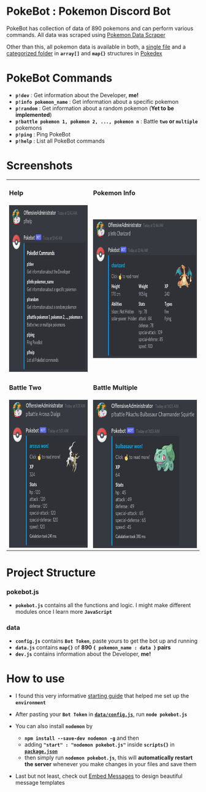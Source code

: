 # PokeBot : Pokemon Discord Bot
PokeBot has collection of data of 890 pokemons and can perform various commands. All data was scraped using [Pokemon Data Scraper](https://github.com/DetainedDeveloper/Pokemon-Data-Scraper)

Other than this, all pokemon data is available in both, a [single file](https://github.com/DetainedDeveloper/Pokedex/tree/main/pokedex_raw) and a [categorized folder](https://github.com/DetainedDeveloper/Pokedex/tree/main/pokedex) in **`array[]`** and **`map{}`** structures in [Pokedex](https://github.com/DetainedDeveloper/Pokedex)

# PokeBot Commands

- **`p!dev`** : Get information about the Developer, **me!**
- **`p!info pokemon_name`** : Get information about a specific pokemon
- **`p!random`** : Get information about a random pokemon (**Yet to be implemented**)
- **`p!battle pokemon 1, pokemon 2, ..., pokemon n`** : Battle **`two` or `multiple`** pokemons
- **`p!ping`** : Ping PokeBot
- **`p!help`** : List all PokeBot commands

# Screenshots

<table>
  <tr>
    <td><h3>Help</h3></td>
    <td><h3>Pokemon Info</h3></td>
  </tr>
  <tr>
    <td><img src="https://github.com/DetainedDeveloper/PokeBot-Pokemon-Discord-Bot/blob/master/Screenshots/help.png?raw=true" width=388 height=434></td>
    <td><img src="https://github.com/DetainedDeveloper/PokeBot-Pokemon-Discord-Bot/blob/master/Screenshots/info.png?raw=true" width=496 height=361></td>
  </tr>
  <tr>
    <td><h3>Battle Two</h3></td>
    <td><h3>Battle Multiple</h3></td>
  </tr>
  <tr>
    <td><img src="https://github.com/DetainedDeveloper/PokeBot-Pokemon-Discord-Bot/blob/master/Screenshots/battle_two.png?raw=true" width=337 height=385></td>
    <td><img src="https://github.com/DetainedDeveloper/PokeBot-Pokemon-Discord-Bot/blob/master/Screenshots/battle_multiple.png?raw=true" width=397 height=386></td>
  </tr>
</table>

# Project Structure

### pokebot.js

- **`pokebot.js`** contains all the functions and logic. I might make different modules once I learn more **`JavaScript`**

### data

- **`config.js`** contains **`Bot Token`**, paste yours to get the bot up and running
- **`data.js`** contains **`map{}`** of **890 `{ pokemon_name : data }` pairs**
- **`dev.js`** contains information about the Developer, **me!**

# How to use

- I found this very informative [starting guide](https://www.digitalocean.com/community/tutorials/how-to-build-a-discord-bot-with-node-js) that helped me set up the **`environment`**

- After pasting your **`Bot Token`** in [**`data/config.js`**](https://github.com/DetainedDeveloper/PokeBot-Pokemon-Discord-Bot/blob/master/PokeBot/data/config.json), run **`node pokebot.js`**

- You can also install **`nodemon`** by 
  - **`npm install --save-dev nodemon -g`** and then
  - adding **`"start" : "nodemon pokebot.js"`** inside **`scripts{}`** in [**`package.json`**](https://github.com/DetainedDeveloper/PokeBot-Pokemon-Discord-Bot/blob/master/PokeBot/package.json)
  - then simply run **`nodemon pokebot.js`**, this will **automatically restart the server** whenever you make changes in your files and save them

- Last but not least, check out [Embed Messages](https://discordjs.guide/popular-topics/embeds.html#using-the-embed-constructor) to design beautiful message templates
